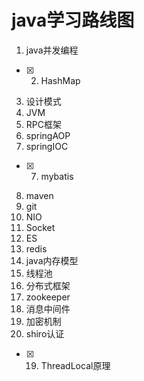 # java学习路线图

1. java并发编程
- [x] 2. HashMap
3. 设计模式
4. JVM
5. RPC框架
6. springAOP
7. springIOC
- [x] 7. mybatis
8. maven
9. git
10. NIO
11. Socket
12. ES
13. redis
14. java内存模型
15. 线程池
16. 分布式框架 
17. zookeeper
18. 消息中间件
17. 加密机制
18. shiro认证
- [x] 19. ThreadLocal原理
